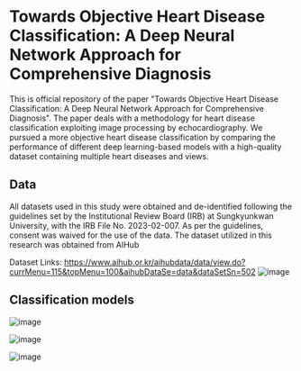 # Towards Objective Heart Disease Classification: A Deep Neural Network Approach for Comprehensive Diagnosis

This is official repository of the paper "Towards Objective Heart Disease Classification: A Deep Neural Network Approach for Comprehensive Diagnosis".
The paper deals with a methodology for heart disease classification exploiting image processing by echocardiography.
We pursued a more objective heart disease classification by comparing the performance of different deep learning-based models with a high-quality dataset containing multiple heart diseases and views.

## Data
All datasets used in this study were obtained and de-identified following the guidelines set by the Institutional Review Board (IRB) at Sungkyunkwan University, with the IRB File No. 2023-02-007. 
As per the guidelines, consent was waived for the use of the data. 
The dataset utilized in this research was obtained from AIHub

Dataset Links: https://www.aihub.or.kr/aihubdata/data/view.do?currMenu=115&topMenu=100&aihubDataSe=data&dataSetSn=502
![image](https://github.com/TransferHee/Heart_Disease/assets/62924398/d5d58f14-516f-46d6-8bf0-29a0fad7800f)

## Classification models

![image](https://github.com/TransferHee/Heart_Disease/assets/62924398/a24f7fe3-977f-43dd-9522-6a1692c9dcd2)

![image](https://github.com/TransferHee/Heart_Disease/assets/62924398/cf224489-63c4-4ebc-b003-11e52c1a9ddd)

![image](https://github.com/TransferHee/Heart_Disease/assets/62924398/4c3f6a37-399c-4ee0-8f3a-7b4c0dd85b34)
